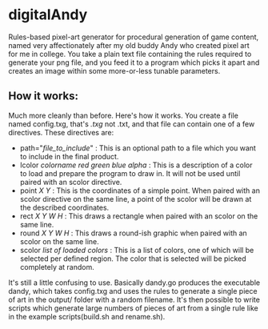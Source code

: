 digitalAndy
===========

Rules-based pixel-art generator for procedural generation of game content, named
very affectionately after my old buddy Andy who created pixel art for me in
college. You take a plain text file containing the rules required to generate
your png file, and you feed it to a program which picks it apart and creates an
image within some more-or-less tunable parameters.

How it works:
-------------

Much more cleanly than before. Here's how it works. You create a file named
config.txg, that's *.txg* not .txt, and that file can contain one of a few
directives. These directives are:

  * path="*file_to_include*" : This is an optional path to a file which you want
  to include in the final product.
  * lcolor *colorname* *red green blue alpha* : This is a description of a color
  to load and prepare the program to draw in. It will not be used until paired
  with an scolor directive.
  * point *X* *Y* : This is the coordinates of a simple point. When paired with
  an scolor directive on the same line, a point of the scolor will be drawn at
  the described coordinates.
  * rect *X* *Y* *W* *H* : This draws a rectangle when paired with an scolor on
  the same line.
  * round *X* *Y* *W* *H* : This draws a round-ish graphic when paired with an
  scolor on the same line.
  * scolor *list of loaded colors* : This is a list of colors, one of which will
  be selected per defined region. The color that is selected will be picked
  completely at random.

It's still a little confusing to use. Basically dandy.go produces the executable
dandy, which takes config.txg and uses the rules to generate a single piece of
art in the output/ folder with a random filename. It's then possible to write
scripts which generate large numbers of pieces of art from a single rule like
in the example scripts(build.sh and rename.sh).